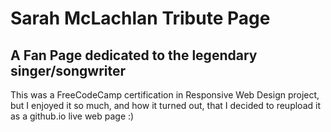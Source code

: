 # Sarah McLachlan Tribute Page
## A Fan Page dedicated to the legendary singer/songwriter

This was a FreeCodeCamp certification in Responsive Web Design project, but I enjoyed it so much, and how it turned out, that I decided to reupload it as a github.io live web page :)